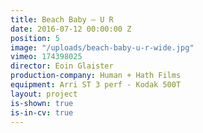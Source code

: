 ```yaml
---
title: Beach Baby — U R
date: 2016-07-12 00:00:00 Z
position: 5
image: "/uploads/beach-baby-u-r-wide.jpg"
vimeo: 174398025
director: Eoin Glaister
production-company: Human + Hath Films
equipment: Arri ST 3 perf - Kodak 500T
layout: project
is-shown: true
is-in-cv: true
---
```


